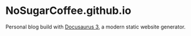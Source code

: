 # NoSugarCoffee.github.io

Personal blog build with [Docusaurus 3](https://docusaurus.io/), a modern static website generator.
